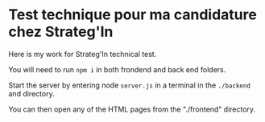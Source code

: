 # Test technique pour ma candidature chez Strateg'In

Here is my work for Strateg'In technical test.

You will need to run `npm i` in both frondend and back end folders.

Start the server by entering node `server.js` in a terminal in the `./backend` and  directory.

You can then open any of the HTML pages from the "./frontend" directory.
